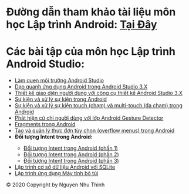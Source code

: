 # Đường dẫn tham khảo tài liệu môn học Lập trình Android: <a href="https://ngocminhtranblog.blogspot.com/2018/08/lap-trinh-android.html">Tại Đây</a>
# Các bài tập của môn học Lập trình Android Studio:
<ul>
<li><a href="https://github.com/nguyennhuthinh14/MyApplication">Làm quen môi trường Android Studio</a></li>
<li><a href="https://github.com/nguyennhuthinh14/DaoquanhAndroid">Dạo quanh ứng dụng Android trong Android Studio 3.X</a></li>
<li><a href="https://github.com/nguyennhuthinh14/Thietkegiaodien">Thiết kế giao diện người dùng với công cụ thiết kế Android Studio 3.X</a></li>
<li><a href="https://github.com/nguyennhuthinh14/Xulysukien">Sự kiện và xử lý sự kiện trong Android</a></li>
<li><a href="https://github.com/nguyennhuthinh14/XulysukienCham">Sự kiện và xử lý sự kiện touch (chạm) và multi-touch (đa chạm) trong Android</a></li>
<li><a href="https://github.com/nguyennhuthinh14/Cuchinguoidung">Phát hiện cử chỉ người dùng với lớp Android Gesture Detector</a></li>
<li><a href="https://github.com/nguyennhuthinh14/fragments">Fragments trong Android</a></li>
<li><a href="https://github.com/nguyennhuthinh14/taothucdon">Tạo và quản lý thực đơn tùy chọn (overflow menus) trong Android</a></li>
<li><b>Đối tượng Intent trong Android:</b></li>
<ul>
  <li><a href="https://github.com/nguyennhuthinh14/intent1">Đối tượng Intent trong Android (phần 1)</a></li>
  <li><a href="https://github.com/nguyennhuthinh14/intent2">Đối tượng Intent trong Android (phần 2)</a></li>
  <li><a href="https://github.com/nguyennhuthinh14/intent3">Đối tượng Intent trong Android (phần 3)</a></li>
</ul>
<li><a href="https://github.com/nguyennhuthinh14/csdl">Lập trình cơ sở dữ liệu Android với SQLite</a></li>
<li><a href="https://github.com/nguyennhuthinh14/calculator">Lập trình ứng dụng Máy tính bỏ túi</a></li>
</ul>



  
  
© 2020 Copyright by Nguyen Nhu Thinh
